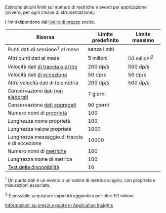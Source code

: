 Esistono alcuni limiti sul numero di metriche e eventi per applicazione (ovvero, per ogni chiave di strumentazione).

I limiti dipendono dal [livello di prezzo](https://azure.microsoft.com/pricing/details/application-insights/) scelto.

**Risorsa** | **Limite predefinito** | **Limite massimo**
-------- | ------------- | -------------
Punti dati di sessione<sup>1</sup> al mese | senza limiti | 
Altri punti dati al mese | 5 milioni | 50 milioni<sup>2</sup>
Velocità dati [di traccia o di log](../articles/application-insights/app-insights-search-diagnostic-logs.md) | 200 dp/s | 500 dp/s
Velocità dati [di eccezione](../articles/application-insights/app-insights-asp-net-exceptions.md) | 50 dp/s | 50 dp/s
Altre velocità dati di telemetria | 200 dp/s | 500 dp/s
Conservazione [dati non elaborati](../articles/application-insights/app-insights-diagnostic-search.md) | 7 giorni
Conservazione [dati aggregati](../articles/application-insights/app-insights-metrics-explorer.md) | 90 giorni
Numero nomi di [proprietà](../articles/application-insights/app-insights-api-custom-events-metrics.md#properties) | 100 |
Lunghezza nome proprietà | 100 | 
Lunghezza valore proprietà | 1000 | 
Lunghezza messaggio di traccia e di eccezione | 10000 |
Numero nomi di [metriche](../articles/application-insights/app-insights-api-custom-events-metrics.md#properties) | 100 |
Lunghezza nome di metrica | 100 | 
[Test della disponibilità](../articles/application-insights/app-insights-monitor-web-app-availability.md) | 10 | 

<sup>1</sup> Un punto dati è un evento o un valore di metrica singolo, con proprietà e misurazioni associate.

<sup>2</sup> È possibile acquistare capacità aggiuntiva per oltre 50 milioni.
 
[Informazioni su prezzi e quote in Application Insights](../articles/application-insights/app-insights-pricing.md)

<!---HONumber=AcomDC_0427_2016-->